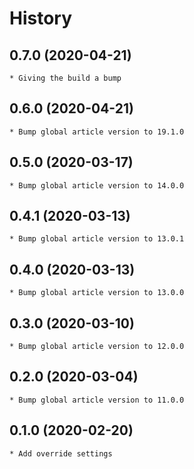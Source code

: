 # History

## 0.7.0 (2020-04-21)
    * Giving the build a bump

## 0.6.0 (2020-04-21)
    * Bump global article version to 19.1.0

## 0.5.0 (2020-03-17)
    * Bump global article version to 14.0.0

## 0.4.1 (2020-03-13)
    * Bump global article version to 13.0.1

## 0.4.0 (2020-03-13)
    * Bump global article version to 13.0.0

## 0.3.0 (2020-03-10)
    * Bump global article version to 12.0.0

## 0.2.0 (2020-03-04)
    * Bump global article version to 11.0.0

## 0.1.0 (2020-02-20)
    * Add override settings

